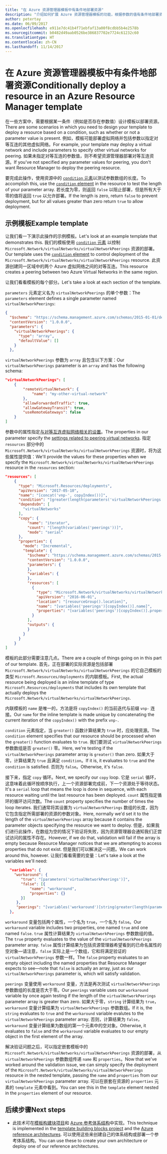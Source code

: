 ```yaml
---
title: "在 Azure 资源管理器模板中有条件地部署资源"
description: "介绍如何扩展 Azure 资源管理器模板的功能，根据参数的值有条件地部署资源"
author: petertay
ms.date: 06/09/2017
ms.openlocfilehash: e911e7dc41b4f71ebfaf13a00f8cdbb5b4e2578b
ms.sourcegitcommit: b0482d49aab0526be386837702e7724c61232c60
ms.translationtype: HT
ms.contentlocale: zh-CN
ms.lasthandoff: 11/14/2017
---
```

# <a name="conditionally-deploy-a-resource-in-an-azure-resource-manager-template"></a><span data-ttu-id="47143-103">在 Azure 资源管理器模板中有条件地部署资源</span><span class="sxs-lookup"><span data-stu-id="47143-103">Conditionally deploy a resource in an Azure Resource Manager template</span></span>

<span data-ttu-id="47143-104">在一些方案中，需要根据某一条件（例如是否存在参数值）设计模板以部署资源。</span><span class="sxs-lookup"><span data-stu-id="47143-104">There are some scenarios in which you need to design your template to deploy a resource based on a condition, such as whether or not a parameter value is present.</span></span> <span data-ttu-id="47143-105">例如，模板可能部署虚拟网络并包括参数以指定对等互连的其他虚拟网络。</span><span class="sxs-lookup"><span data-stu-id="47143-105">For example, your template may deploy a virtual network and include parameters to specify other virtual networks for peering.</span></span> <span data-ttu-id="47143-106">如果未指定对等互连的参数值，则不希望资源管理器部署对等互连资源。</span><span class="sxs-lookup"><span data-stu-id="47143-106">If you've not specified any parameter values for peering, you don't want Resource Manager to deploy the peering resource.</span></span>

<span data-ttu-id="47143-107">要完成此操作，使用资源中的 [`condition` 元素][azure-resource-manager-condition]以测试参数数组的长度。</span><span class="sxs-lookup"><span data-stu-id="47143-107">To accomplish this, use the [`condition` element][azure-resource-manager-condition] in the resource to test the length of your parameter array.</span></span> <span data-ttu-id="47143-108">若长度为零，则返回 `false` 以阻止部署，但是所有大于零的值将返回 `true` 以允许部署。</span><span class="sxs-lookup"><span data-stu-id="47143-108">If the length is zero, return `false` to prevent deployment, but for all values greater than zero return `true` to allow deployment.</span></span>

## <a name="example-template"></a><span data-ttu-id="47143-109">示例模板</span><span class="sxs-lookup"><span data-stu-id="47143-109">Example template</span></span>

<span data-ttu-id="47143-110">让我们看一下演示此操作的示例模板。</span><span class="sxs-lookup"><span data-stu-id="47143-110">Let's look at an example template that demonstrates this.</span></span> <span data-ttu-id="47143-111">我们的模板使用 [`condition` 元素][azure-resource-manager-condition] 以控制 `Microsoft.Network/virtualNetworks/virtualNetworkPeerings` 资源的部署。</span><span class="sxs-lookup"><span data-stu-id="47143-111">Our template uses the [`condition` element][azure-resource-manager-condition] to control deployment of the `Microsoft.Network/virtualNetworks/virtualNetworkPeerings` resource.</span></span> <span data-ttu-id="47143-112">此资源创建同一区域中的两个 Azure 虚拟网络之间的对等互连。</span><span class="sxs-lookup"><span data-stu-id="47143-112">This resource creates a peering between two Azure Virtual Networks in the same region.</span></span>

<span data-ttu-id="47143-113">让我们看看模板的每个部分。</span><span class="sxs-lookup"><span data-stu-id="47143-113">Let's take a look at each section of the template.</span></span>

<span data-ttu-id="47143-114">`parameters` 元素定义名为 `virtualNetworkPeerings` 的单个参数：</span><span class="sxs-lookup"><span data-stu-id="47143-114">The `parameters` element defines a single parameter named `virtualNetworkPeerings`:</span></span> 

```json
{
  "$schema": "https://schema.management.azure.com/schemas/2015-01-01/deploymentTemplate.json#",
  "contentVersion": "1.0.0.0",
  "parameters": {
    "virtualNetworkPeerings": {
      "type": "array",
      "defaultValue": []
    }
  },
```
<span data-ttu-id="47143-115">`virtualNetworkPeerings` 参数为 `array` 且包含以下方案：</span><span class="sxs-lookup"><span data-stu-id="47143-115">Our `virtualNetworkPeerings` parameter is an `array` and has the following schema:</span></span>

```json
"virtualNetworkPeerings": [
    {
        "remoteVirtualNetwork": {
            "name": "my-other-virtual-network"
        },
        "allowForwardedTraffic": true,
        "allowGatewayTransit": true,
        "useRemoteGateways": false
    }
]
```

<span data-ttu-id="47143-116">参数中的属性指定[与对等互连虚拟网络相关的设置][vnet-peering-resource-schema]。</span><span class="sxs-lookup"><span data-stu-id="47143-116">The properties in our parameter specify the [settings related to peering virtual networks][vnet-peering-resource-schema].</span></span> <span data-ttu-id="47143-117">指定 `resources` 部分中的 `Microsoft.Network/virtualNetworks/virtualNetworkPeerings` 资源时，将为这些属性提供值：</span><span class="sxs-lookup"><span data-stu-id="47143-117">We'll provide the values for these properties when we specify the `Microsoft.Network/virtualNetworks/virtualNetworkPeerings` resource in the `resources` section:</span></span>

```json
"resources": [
    {
      "type": "Microsoft.Resources/deployments",
      "apiVersion": "2017-05-10",
      "name": "[concat('vnp-', copyIndex())]",
      "condition": "[greater(length(parameters('virtualNetworkPeerings')), 0)]",
      "dependsOn": [
        "virtualNetworks"
      ],
      "copy": {
          "name": "iterator",
          "count": "[length(variables('peerings'))]",
          "mode": "serial"
      },
      "properties": {
        "mode": "Incremental",
        "template": {
          "$schema": "https://schema.management.azure.com/schemas/2015-01-01/deploymentTemplate.json#",
          "contentVersion": "1.0.0.0",
          "parameters": {
          },
          "variables": {
          },
          "resources": [
            {
              "type": "Microsoft.Network/virtualNetworks/virtualNetworkPeerings",
              "apiVersion": "2016-06-01",
              "location": "[resourceGroup().location]",
              "name": "[variables('peerings')[copyIndex()].name]",
              "properties": "[variables('peerings')[copyIndex()].properties]"
            }
          ],
          "outputs": {
          }
        }
      }
    }
]
```
<span data-ttu-id="47143-118">模板的此部分需要注意几点。</span><span class="sxs-lookup"><span data-stu-id="47143-118">There are a couple of things going on in this part of our template.</span></span> <span data-ttu-id="47143-119">首先，正在部署的实际资源是包括部署 `Microsoft.Network/virtualNetworks/virtualNetworkPeerings` 的它自己模板的类型 `Microsoft.Resources/deployments` 的内联模板。</span><span class="sxs-lookup"><span data-stu-id="47143-119">First, the actual resource being deployed is an inline template of type `Microsoft.Resources/deployments` that includes its own template that actually deploys the `Microsoft.Network/virtualNetworks/virtualNetworkPeerings`.</span></span>

<span data-ttu-id="47143-120">内联模板的 `name` 是唯一的，方法是将 `copyIndex()` 的当前迭代与前缀 `vnp-` 连接。</span><span class="sxs-lookup"><span data-stu-id="47143-120">Our `name` for the inline template is made unique by concatenating the current iteration of the `copyIndex()` with the prefix `vnp-`.</span></span> 

<span data-ttu-id="47143-121">`condition` 元素指定，当 `greater()` 函数计算结果为 `true` 时，应处理资源。</span><span class="sxs-lookup"><span data-stu-id="47143-121">The `condition` element specifies that our resource should be processed when the `greater()` function evaluates to `true`.</span></span> <span data-ttu-id="47143-122">我们要测试 `virtualNetworkPeerings` 参数数组是否 `greater()` 零。</span><span class="sxs-lookup"><span data-stu-id="47143-122">Here, we're testing if the `virtualNetworkPeerings` parameter array is `greater()` than zero.</span></span> <span data-ttu-id="47143-123">如果大于零，计算结果为 `true` 且满足 `condition`。</span><span class="sxs-lookup"><span data-stu-id="47143-123">If it is, it evaluates to `true` and the `condition` is satisfied.</span></span> <span data-ttu-id="47143-124">否则为 `false`。</span><span class="sxs-lookup"><span data-stu-id="47143-124">Otherwise, it's `false`.</span></span>

<span data-ttu-id="47143-125">接下来，指定 `copy` 循环。</span><span class="sxs-lookup"><span data-stu-id="47143-125">Next, we specify our `copy` loop.</span></span> <span data-ttu-id="47143-126">它是 `serial` 循环，这意味着此循环按顺序执行，上一个资源部署完成前，下一个资源处于等待状态。</span><span class="sxs-lookup"><span data-stu-id="47143-126">It's a `serial` loop that means the loop is done in sequence, with each resource waiting until the last resource has been deployed.</span></span> <span data-ttu-id="47143-127">`count` 属性指定循环的循环访问次数。</span><span class="sxs-lookup"><span data-stu-id="47143-127">The `count` property specifies the number of times the loop iterates.</span></span> <span data-ttu-id="47143-128">我们通常将其设置为 `virtualNetworkPeerings` 数组的长度，因为它包含指定所需部署的资源的参数对象。</span><span class="sxs-lookup"><span data-stu-id="47143-128">Here, normally we'd set it to the length of the `virtualNetworkPeerings` array because it contains the parameter objects specifying the resource we want to deploy.</span></span> <span data-ttu-id="47143-129">但是，如果我们进行此操作，在数组为空的情况下验证将失败，因为资源管理器会通知我们正尝试访问的属性不存在。</span><span class="sxs-lookup"><span data-stu-id="47143-129">However, if we do that, validation will fail if the array is empty because Resource Manager notices that we are attempting to access properties that do not exist.</span></span> <span data-ttu-id="47143-130">但是我们可以解决这一问题。</span><span class="sxs-lookup"><span data-stu-id="47143-130">We can work around this, however.</span></span> <span data-ttu-id="47143-131">让我们看看需要的变量：</span><span class="sxs-lookup"><span data-stu-id="47143-131">Let's take a look at the variables we'll need:</span></span>

```json
  "variables": {
    "workaround": {
       "true": "[parameters('virtualNetworkPeerings')]",
       "false": [{
           "name": "workaround",
           "properties": {}
       }]
     },
     "peerings": "[variables('workaround')[string(greater(length(parameters('virtualNetworkPeerings')), 0))]]"
  },
```

<span data-ttu-id="47143-132">`workaround` 变量包括两个属性，一个名为 `true`，一个名为 `false`。</span><span class="sxs-lookup"><span data-stu-id="47143-132">Our `workaround` variable includes two properties, one named `true` and one named `false`.</span></span> <span data-ttu-id="47143-133">`true` 属性计算结果为 `virtualNetworkPeerings` 参数数组的值。</span><span class="sxs-lookup"><span data-stu-id="47143-133">The `true` property evaluates to the value of the `virtualNetworkPeerings` parameter array.</span></span> <span data-ttu-id="47143-134">`false` 属性计算结果为包括资源管理器希望看到的已命名属性的空对象&mdash;请注意，`false` 实际上是一个数组，它和将满足验证的 `virtualNetworkPeerings` 参数一样。</span><span class="sxs-lookup"><span data-stu-id="47143-134">The `false` property evaluates to an empty object including the named properties that Resource Manager expects to see&mdash;note that `false` is actually an array, just as our `virtualNetworkPeerings` parameter is, which will satisfy validation.</span></span> 

<span data-ttu-id="47143-135">`peerings` 变量使用 `workaround` 变量，方法是再次测试 `virtualNetworkPeerings` 参数数组的长度是否大于零。</span><span class="sxs-lookup"><span data-stu-id="47143-135">Our `peerings` variable uses our `workaround` variable by once again testing if the length of the `virtualNetworkPeerings` parameter array is greater than zero.</span></span> <span data-ttu-id="47143-136">如果大于零，`string` 计算结果为 `true`，`workaround` 变量计算结果为 `virtualNetworkPeerings` 参数数组。</span><span class="sxs-lookup"><span data-stu-id="47143-136">If it is, the `string` evaluates to `true` and the `workaround` variable evalutes to the `virtualNetworkPeerings` parameter array.</span></span> <span data-ttu-id="47143-137">否则，计算结果为 `false`，`workaround` 变量计算结果为数组的第一个元素中的空对象。</span><span class="sxs-lookup"><span data-stu-id="47143-137">Otherwise, it evaluates to `false` and the `workaround` variable evaluates to our empty object in the first element of the array.</span></span>

<span data-ttu-id="47143-138">解决验证问题之后，可以指定嵌套模板中的 `Microsoft.Network/virtualNetworks/virtualNetworkPeerings` 资源的部署，从 `virtualNetworkPeerings` 参数数组传递 `name` 和 `properties`。</span><span class="sxs-lookup"><span data-stu-id="47143-138">Now that we've worked around the validation issue, we can simply specify the deployment of the `Microsoft.Network/virtualNetworks/virtualNetworkPeerings` resource in the nested template, passing the `name` and `properties` from our `virtualNetworkPeerings` parameter array.</span></span> <span data-ttu-id="47143-139">可以在嵌套在资源的 `properties` 元素的 `template` 元素中看到。</span><span class="sxs-lookup"><span data-stu-id="47143-139">You can see this in the `template` element nested in the `properties` element of our resource.</span></span>

## <a name="next-steps"></a><span data-ttu-id="47143-140">后续步骤</span><span class="sxs-lookup"><span data-stu-id="47143-140">Next steps</span></span>

* <span data-ttu-id="47143-141">此技术可在[模板构建块项目](https://github.com/mspnp/template-building-blocks)和 [Azure 参考体系结构](/azure/architecture/reference-architectures/)中实现。</span><span class="sxs-lookup"><span data-stu-id="47143-141">This technique is implemented in the [template building blocks project](https://github.com/mspnp/template-building-blocks) and the [Azure reference architectures](/azure/architecture/reference-architectures/).</span></span> <span data-ttu-id="47143-142">可以使用这些来创建自己的体系结构或部署一个参考体系结构。</span><span class="sxs-lookup"><span data-stu-id="47143-142">You can use these to create your own architecture or deploy one of our reference architectures.</span></span>

<!-- links -->
[azure-resource-manager-condition]: /azure/azure-resource-manager/resource-group-authoring-templates#resources
[azure-resource-manager-variable]: /azure/azure-resource-manager/resource-group-authoring-templates#variables
[vnet-peering-resource-schema]: /azure/templates/microsoft.network/virtualnetworks/virtualnetworkpeerings
